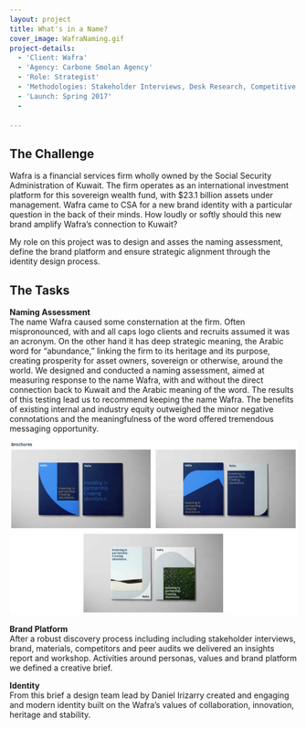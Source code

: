 ```yaml
---
layout: project
title: What's in a Name?
cover_image: WafraNaming.gif
project-details:
  - 'Client: Wafra'
  - 'Agency: Carbone Smolan Agency'
  - 'Role: Strategist'
  - 'Methodologies: Stakeholder Interviews, Desk Research, Competitive Audit, Workshop'
  - 'Launch: Spring 2017'
  -

---
```

## The Challenge
Wafra is a financial services firm wholly owned by the Social Security Administration of Kuwait. The firm operates as an international investment platform for this sovereign wealth fund, with $23.1 billion assets under management. Wafra came to CSA for a new brand identity with a particular question in the back of their minds. How loudly or softly should this new brand amplify Wafra’s connection to Kuwait?

My role on this project was to design and asses the naming assessment, define the brand platform and ensure strategic alignment through the identity design process.


## The Tasks
**Naming Assessment**  
The name Wafra caused some consternation at the firm. Often mispronounced, with and all caps logo clients and recruits assumed it was an acronym. On the other hand it has deep strategic meaning, the Arabic word for “abundance,” linking the firm to its heritage and its purpose, creating prosperity for asset owners, sovereign or otherwise, around the world. We designed and conducted a naming assessment, aimed at measuring response to the name Wafra, with and without the direct connection back to Kuwait and the Arabic meaning of the word. The results of this testing lead us to recommend keeping the name Wafra. The benefits of existing internal and industry equity outweighed the minor negative connotations and the meaningfulness of the word offered tremendous messaging opportunity.

![image](/assets/images/WafraNotional.png)

**Brand Platform**  
After a robust discovery process including including stakeholder interviews, brand, materials, competitors and peer audits we delivered an insights report and workshop. Activities around personas, values and brand platform we defined a creative brief.

**Identity**  
From this brief a design team lead by Daniel Irizarry created and engaging and modern identity built on the Wafra’s values of collaboration, innovation, heritage and stability.
